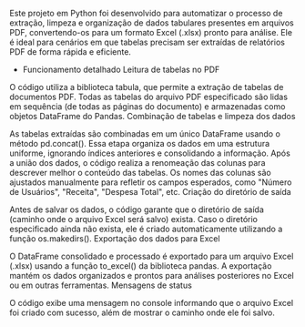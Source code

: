 Este projeto em Python foi desenvolvido para automatizar o processo de extração, limpeza e organização de dados tabulares presentes em arquivos PDF, convertendo-os para um formato Excel (.xlsx) pronto para análise. Ele é ideal para cenários em que tabelas precisam ser extraídas de relatórios PDF de forma rápida e eficiente.

- Funcionamento detalhado
Leitura de tabelas no PDF

O código utiliza a biblioteca tabula, que permite a extração de tabelas de documentos PDF.
Todas as tabelas do arquivo PDF especificado são lidas em sequência (de todas as páginas do documento) e armazenadas como objetos DataFrame do Pandas.
Combinação de tabelas e limpeza dos dados

As tabelas extraídas são combinadas em um único DataFrame usando o método pd.concat().
Essa etapa organiza os dados em uma estrutura uniforme, ignorando índices anteriores e consolidando a informação.
Após a união dos dados, o código realiza a renomeação das colunas para descrever melhor o conteúdo das tabelas. Os nomes das colunas são ajustados manualmente para refletir os campos esperados, como "Número de Usuários", "Receita", "Despesa Total", etc.
Criação do diretório de saída

Antes de salvar os dados, o código garante que o diretório de saída (caminho onde o arquivo Excel será salvo) exista.
Caso o diretório especificado ainda não exista, ele é criado automaticamente utilizando a função os.makedirs().
Exportação dos dados para Excel

O DataFrame consolidado e processado é exportado para um arquivo Excel (.xlsx) usando a função to_excel() da biblioteca pandas.
A exportação mantém os dados organizados e prontos para análises posteriores no Excel ou em outras ferramentas.
Mensagens de status

O código exibe uma mensagem no console informando que o arquivo Excel foi criado com sucesso, além de mostrar o caminho onde ele foi salvo.
